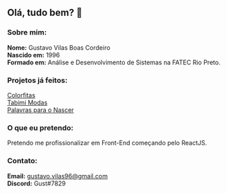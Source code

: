 ## Olá, tudo bem? 👋

### Sobre mim:

**Nome:** Gustavo Vilas Boas Cordeiro<br/>
**Nascido em:** 1996<br/>
**Formado em:** Análise e Desenvolvimento de Sistemas na FATEC Rio Preto.<br/>

### Projetos já feitos:
[Colorfitas](https://colorfitas.com.br)<br/>
[Tabimi Modas](https://tabimi.com.br)<br/>
[Palavras para o Nascer](http://palavrasparaonascer.com.br)<br/>

### O que eu pretendo:
Pretendo me profissionalizar em Front-End começando pelo ReactJS.

### Contato:
**Email:** gustavo.vilas96@gmail.com<br/>
**Discord:** Gust#7829


<!--
**Gustingg/Gustingg** is a ✨ _special_ ✨ repository because its `README.md` (this file) appears on your GitHub profile.

Here are some ideas to get you started:

- 🔭 I’m currently working on ...
- 🌱 I’m currently learning ...
- 👯 I’m looking to collaborate on ...
- 🤔 I’m looking for help with ...
- 💬 Ask me about ...
- 📫 How to reach me: ...
- 😄 Pronouns: ...
- ⚡ Fun fact: ...
-->
